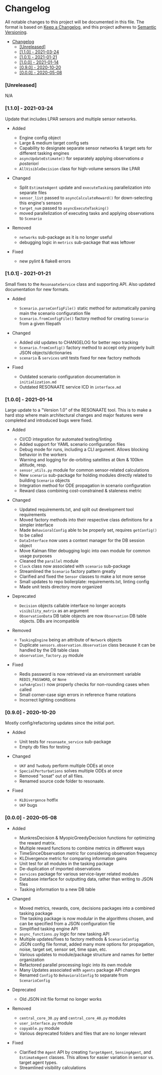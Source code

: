 # Changelog

All notable changes to this project will be documented in this file.
The format is based on [Keep a Changelog](https://keepachangelog.com/en/1.0.0/),
and this project adheres to [Semantic Versioning](https://semver.org/spec/v2.0.0.html).

- [Changelog](#changelog)
    - [[Unreleased]](#unreleased)
    - [[1.1.0] - 2021-03-24](#110---2021-03-24)
    - [[1.0.1] - 2021-01-21](#101---2021-01-21)
    - [[1.0.0] - 2021-01-14](#100---2021-01-14)
    - [[0.9.0] - 2020-10-20](#090---2020-10-20)
    - [[0.0.0] - 2020-05-08](#000---2020-05-08)

### [Unreleased]

N/A

### [1.1.0] - 2021-03-24

Update that includes LPAR sensors and multiple sensor networks.

- Added
  - Engine config object
  - Large & medium target config sets
  - Capability to designate separate sensor networks & target sets for different tasking engines
  - `asyncUpdateEstimate()` for separately applying observations _a posteriori_
  - `AllVisibleDecision` class for high-volume sensors like LPAR

- Changed
  - Split `EstimateAgent` update and `executeTasking` parallelization into separate files
  - `sensor_list` passed to `asyncCalculateReward()` for down-selecting this engine's sensors
  - `target_num` passed to `asyncExecuteTasking()`
  - moved parallelization of executing tasks and applying observations to `Scenario`

- Removed
  - `networks` sub-package as it is no longer useful
  - debugging logic in `metrics` sub-package that was leftover

- Fixed
  - new pylint & flake8 errors

### [1.0.1] - 2021-01-21

Small fixes to the `ResonaateService` class and supporting API. Also updated documentation for new formats.

- Added
  - `Scenario.parseConfigFile()` static method for automatically parsing main the scenario configuration file
  - `Scenario.fromConfigFile()` factory method for creating `Scenario` from a given filepath

- Changed
  - Added old updates to CHANGELOG for better repo tracking
  - `Scenario.fromConfig()` factory method to accept only properly built JSON objects/dictionaries
  - `scenario` & `services` unit tests fixed for new factory methods

- Fixed
  - Outdated scenario configuration documentation in `initialization.md`
  - Outdated RESONAATE service ICD in `interface.md`

### [1.0.0] - 2021-01-14

Large update to a "Version 1.0" of the RESONAATE tool. This is to make a hard stop where main architectural changes and major features were completed and introduced bugs were fixed.

- Added
  - CI/CD integration for automated testing/linting
  - Added support for YAML scenario configuration files
  - Debug mode for runs, including a CLI argument. Allows blocking behavior in the workers
  - Warning and logging for de-orbiting satellites at 0km & 100km altitude, resp.
  - `sensor_utils.py` module for common sensor-related calculations
  - New `scenario` sub-package for holding modules directly related to building `Scenario` objects
  - Integration method for ODE propagation in scenario configuration
  - Reward class combining cost-constrained & staleness metric

- Changed
  - Updated requirements.txt, and split out development tool requirements
  - Moved factory methods into their respective class definitions for a simpler interface
  - Made `BehavioralConfig` able to be properly set, requires `getConfig()` to be called
  - `DataInterface` now uses a context manager for the DB session object
  - Move Kalman filter debugging logic into own module for common usage purposes
  - Cleaned the `parallel` module
  - `Clock` class now associated with `scenario` sub-package
  - Streamlined the `Scenario` factory pattern greatly
  - Clarified and fixed the `Sensor` classes to make a lot more sense
  - Small updates to repo boilerplate: requirements.txt, linting config
  - Made unit tests directory more organized

- Deprecated
  - `Decision` objects callable interface no longer accepts `visibility_matrix` as an argument
  - `ObservationData` DB table objects are now `Observation` DB table objects. DBs are incompatible

- Removed
  - `TaskingEngine` being an attribute of `Network` objects
  - Duplicate `sensors.observation.Observation` class because it can be handled by the DB table class
  - `observation_factory.py` module

- Fixed
  - Redis password is now retrieved via an environment variable `REDIS_PASSWORD`, or `None`
  - `safeArgCos()` now properly checks for non-rounding cases when called
  - Small corner-case sign errors in reference frame rotations
  - Incorrect lighting conditions

### [0.9.0] - 2020-10-20

Mostly config/refactoring updates since the initial port.

- Added
  - Unit tests for `resonaate_service` sub-package
  - Empty db files for testing

- Changed
  - `UKF` and `TwoBody` perform multiple ODEs at once
  - `SpecialPerturbations` solves multiple ODEs at once
  - Removed "sosat" out of all files.
  - Renamed source code folder to resonaate.

- Fixed
  - `KLDivergence` hotfix
  - `UKF` bugs

### [0.0.0] - 2020-05-08

- Added
  - MunkresDecision & MyopicGreedyDecision functions for optimizing the reward matrix.
  - Multiple reward functions to combine metrics in different ways
  - TimeSinceObservation metric for considering observation frequency
  - KLDivergence metric for comparing information gains
  - Unit test for all modules in the tasking package
  - De-duplication of imported observations
  - `services` package for various service-layer related modules
  - Database interface for outputting data, rather than writing to JSON files
  - Tasking information to a new DB table

- Changed
  - Moved metrics, rewards, core, decisions packages into a combined tasking package
  - The tasking package is now modular in the algorithms chosen, and can be specified from a JSON configuration file
  - Simplified tasking engine API
  - `async_functions.py` logic for new tasking API
  - Multiple updates/fixes to factory methods & `ScenarioConfig`
  - JSON config file format, added many more options for propagation, noise, target set, sensor set, time span, etc.
  - Various updates to module/package structure and names for better organization
  - Refactored parallel processing logic into its own module
  - Many Updates associated with `agents` package API changes
  - Renamed `Config` to `BehavioralConfig` to separate from `ScenarioConfig`

- Deprecated
  - Old JSON init file format no longer works

- Removed
  - `central_core_30.py` and `central_core_40.py` modules
  - `user_interface.py` module
  - `copyable.py` module
  - Various deprecated folders and files that are no longer relevant

- Fixed
  - Clarified the `Agent` API by creating `TargetAgent`, `SensingAgent`, and `EstimateAgent` classes. This allows for easier variation in sensor vs. target agent types.
  - Streamlined visibility calculations
